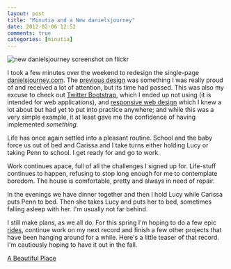 ```yaml
---
layout: post
title: "Minutia and a New danielsjourney"
date: 2012-02-06 12:52
comments: true
categories: [minutia]
---
```


![new danielsjourney screenshot on flickr](http://farm8.staticflickr.com/7155/6831112415_028bd596ba_z.jpg)

I took a few minutes over the weekend to redesign the single-page [danielsjourney.com](http://danielsjourney.com). The [previous design](http://blog.danielsjourney.com/2011/01/22/new-danielsjourney/) was something I was really proud of and received a lot of attention, but its time had passed. This was also my excuse to check out [Twitter Bootstrap](http://twitter.github.com/bootstrap/), which I ended up not using (it is intended for web applications), and [responsive web design](http://www.alistapart.com/articles/responsive-web-design/) which I knew a lot about but had yet to put into practice anywhere; and while this was a very simple example, it at least gave me the confidence of having implemented *something*.

Life has once again settled into a pleasant routine. School and the baby force us out of bed and Carissa and I take turns either holding Lucy or taking Penn to school. I get ready for and go to work. 

Work continues apace, full of all the challenges I signed up for. Life-stuff continues to happen, refusing to stop long enough for me to contemplate boredom. The house is comfortable, pretty and always in need of repair. 

In the evenings we have dinner together and then I hold Lucy while Carissa puts Penn to bed. Then she takes Lucy and puts her to bed, sometimes falling asleep with her. I'm usually not far behind.

I still make plans, as we all do. For this spring I'm hoping to do a few epic [rides](http://2010.danielsjourney.com/2011/10/23/century.html), continue work on my next record and finish a few other projects that have been hanging around for a while. Here's a little teaser of that record. I'm cautiously hoping to have it out in the fall.

<span id="audioplayer_1"><a href="http://blog.danielsjourney.com/files/2012/02/A-Beautiful-Place-sample.mp3">A Beautiful Place</a></span>

<script type="text/javascript">  
  window.onload = function() {  
    AudioPlayer.embed("audioplayer_1", {soundFile: "http://blog.danielsjourney.com/files/2012/02/A-Beautiful-Place-sample.mp3",  
        titles: "A Beautiful Place",  
        artists: "Daniel Miller"});
  };
</script>